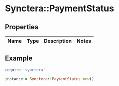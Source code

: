 # Synctera::PaymentStatus

## Properties

| Name | Type | Description | Notes |
| ---- | ---- | ----------- | ----- |

## Example

```ruby
require 'synctera'

instance = Synctera::PaymentStatus.new()
```

